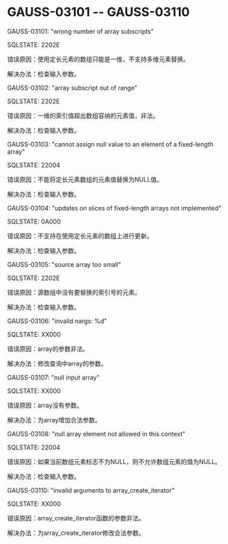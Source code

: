 # GAUSS-03101 -- GAUSS-03110

GAUSS-03101: "wrong number of array subscripts"

SQLSTATE: 2202E

错误原因：使用定长元素的数组只能是一维，不支持多维元素替换。

解决办法：检查输入参数。

GAUSS-03102: "array subscript out of range"

SQLSTATE: 2202E

错误原因：一维的索引值超出数组容纳的元素值，非法。

解决办法：检查输入参数。

GAUSS-03103: "cannot assign null value to an element of a fixed-length array"

SQLSTATE: 22004

错误原因：不能将定长元素数组的元素值替换为NULL值。

解决办法：检查输入参数。

GAUSS-03104: "updates on slices of fixed-length arrays not implemented"

SQLSTATE: 0A000

错误原因：不支持在使用定长元素的数组上进行更新。

解决办法：检查输入参数。

GAUSS-03105: "source array too small"

SQLSTATE: 2202E

错误原因：源数组中没有要替换的索引号的元素。

解决办法：检查输入参数。

GAUSS-03106: "invalid nargs: %d"

SQLSTATE: XX000

错误原因：array的参数非法。

解决办法：修改查询中array的参数。

GAUSS-03107: "null input array"

SQLSTATE: XX000

错误原因：array没有参数。

解决办法：为array增加合法参数。

GAUSS-03108: "null array element not allowed in this context"

SQLSTATE: 22004

错误原因：如果当前数组元素标志不为NULL，则不允许数组元素的值为NULL。

解决办法：检查输入参数。

GAUSS-03110: "invalid arguments to array\_create\_iterator"

SQLSTATE: XX000

错误原因：array\_create\_iterator函数的参数非法。

解决办法：为array\_create\_iterator修改合法参数。
